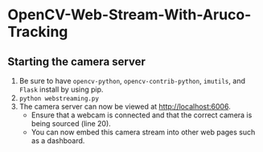 # OpenCV-Web-Stream-With-Aruco-Tracking

## Starting the camera server
1. Be sure to have `opencv-python`, `opencv-contrib-python`, `imutils`, and `Flask` install by using pip.
2. `python webstreaming.py`
3. The camera server can now be viewed at [http://localhost:6006](http://localhost:6006).
    - Ensure that a webcam is connected and that the correct camera is being sourced (line 20).
    - You can now embed this camera stream into other web pages such as a dashboard.
